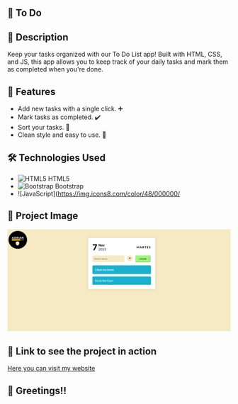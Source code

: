 ## :rocket: To Do

## :page_with_curl: Description

Keep your tasks organized with our To Do List app! Built with HTML, CSS, and JS, this app allows you to keep track of your daily tasks and mark them as completed when you're done.

## :dart: Features

- Add new tasks with a single click. ➕
- Mark tasks as completed. ✔️
- Sort your tasks. 🔄
- Clean style and easy to use. 🎨

## :hammer_and_wrench: Technologies Used

- ![HTML5](https://img.icons8.com/color/48/000000/html-5--v1.png) HTML5
- ![Bootstrap](https://img.icons8.com/color/48/000000/bootstrap.png) Bootstrap
- ![JavaScript](https://img.icons8.com/color/48/000000/

## :camera_flash: Project Image

![My Project](/Image/ToDo-Image.PNG)

## :link: Link to see the project in action

[Here you can visit my website](https://to-do-adrian-dev.netlify.app/)

## :wave: Greetings!!
